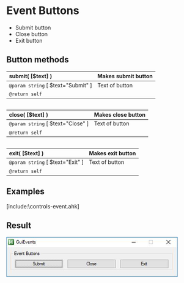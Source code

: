 # Event Buttons  

* Submit button  
* Close button  
* Exit button  


## Button methods  

| __submit__( [$text] )	|Makes submit button	|  
|:---	|:---	|  
|`@param string` [ $text="Submit" ]	|Text of button	|  
|`@return self`	|	|  

##  

| __close__( [$text] )	|Makes close button	|  
|:---	|:---	|  
|`@param string` [ $text="Close" ]	|Text of button	|  
|`@return self`	|	|  

##  

| __exit__( [$text] )	|Makes exit button	|  
|:---	|:---	|  
|`@param string` [ $text="Exit" ]	|Text of button	|  
|`@return self`	|	|  


## Examples  

[include:\controls-event.ahk]  

## Result  
![event buttons](controls-event.jpeg)  

  